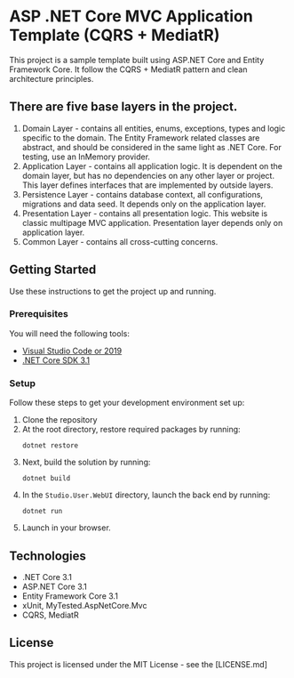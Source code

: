 # ASP .NET Core MVC Application Template (CQRS + MediatR)

This project is a sample template built using ASP.NET Core and Entity Framework Core. It follow the CQRS + MediatR pattern and clean architecture principles.

## There are five base layers in the project.
1. Domain Layer - contains all entities, enums, exceptions, types and logic specific to the domain. The Entity Framework related classes are abstract, and should be considered in the same light as .NET Core. For testing, use an InMemory provider.
2. Application Layer - contains all application logic. It is dependent on the domain layer, but has no dependencies on any other layer or project. This layer defines interfaces that are implemented by outside layers.
3. Persistence Layer - contains database context, all configurations, migrations and data seed. It depends only on the application layer.
4. Presentation Layer - contains all presentation logic. This website is classic multipage MVC application. Presentation layer depends only on application layer.
5. Common Layer - contains all cross-cutting concerns.

## Getting Started
Use these instructions to get the project up and running.

### Prerequisites
You will need the following tools:

* [Visual Studio Code or 2019](https://www.visualstudio.com/downloads/)
* [.NET Core SDK 3.1](https://www.microsoft.com/net/download/dotnet-core/3.1)

### Setup
Follow these steps to get your development environment set up:

  1. Clone the repository
  2. At the root directory, restore required packages by running:
     ```
     dotnet restore
     ```
  3. Next, build the solution by running:
     ```
     dotnet build
     ``` 
  4. In the `Studio.User.WebUI` directory, launch the back end by running:
     ```
     dotnet run
     ```
  5. Launch in your browser.

## Technologies
* .NET Core 3.1
* ASP.NET Core 3.1
* Entity Framework Core 3.1
* xUnit, MyTested.AspNetCore.Mvc
* CQRS, MediatR

## License

This project is licensed under the MIT License - see the [LICENSE.md]
